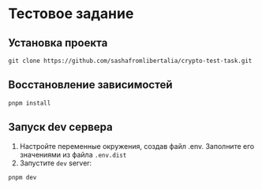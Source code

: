 # Тестовое задание

## Установка проекта

```shell
git clone https://github.com/sashafromlibertalia/crypto-test-task.git
```

## Восстановление зависимостей

```shell
pnpm install
```

## Запуск dev сервера

1. Настройте переменные окружения, создав файл .env. Заполните его значениями из файла `.env.dist`
2. Запустите `dev` server:

```shell
pnpm dev
```
